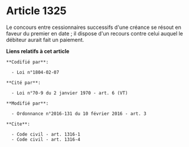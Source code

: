# Article 1325

Le concours entre cessionnaires successifs d'une créance se résout en faveur du premier en date ; il dispose d'un recours
contre celui auquel le débiteur aurait fait un paiement.

**Liens relatifs à cet article**

	**Codifié par**:

	  - Loi n°1804-02-07

	**Cité par**:

	  - Loi n°70-9 du 2 janvier 1970 - art. 6 (VT)

	**Modifié par**:

	  - Ordonnance n°2016-131 du 10 février 2016 - art. 3

	**Cite**:

	  - Code civil - art. 1316-1
	  - Code civil - art. 1316-4
